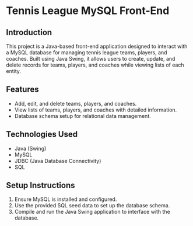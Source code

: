 # Tennis League MySQL Front-End
## Introduction
This project is a Java-based front-end application designed to interact with a MySQL database for managing tennis league teams, players, and coaches. Built using Java Swing, it allows users to create, update, and delete records for teams, players, and coaches while viewing lists of each entity.

## Features
- Add, edit, and delete teams, players, and coaches.
- View lists of teams, players, and coaches with detailed information.
- Database schema setup for relational data management.

## Technologies Used
- Java (Swing)
- MySQL
- JDBC (Java Database Connectivity)
- SQL

## Setup Instructions
1. Ensure MySQL is installed and configured.
2. Use the provided SQL seed data to set up the database schema.
3. Compile and run the Java Swing application to interface with the database.
